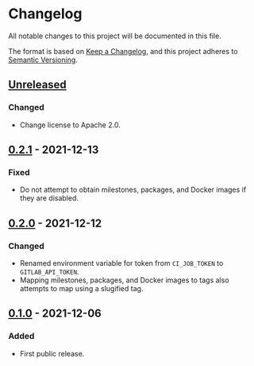 # Changelog

All notable changes to this project will be documented in this file.

The format is based on [Keep a Changelog](https://keepachangelog.com/en/1.0.0/),
and this project adheres to [Semantic Versioning](https://semver.org/spec/v2.0.0.html).

## [Unreleased]

### Changed

- Change license to Apache 2.0.

## [0.2.1] - 2021-12-13

### Fixed

- Do not attempt to obtain milestones, packages, and Docker images if they are disabled.

## [0.2.0] - 2021-12-12

### Changed

- Renamed environment variable for token from `CI_JOB_TOKEN` to `GITLAB_API_TOKEN`.
- Mapping milestones, packages, and Docker images to tags also attempts to map
  using a slugified tag.

## [0.1.0] - 2021-12-06

### Added

- First public release.

[Unreleased]: https://gitlab.com/tozd/gitlab/release/-/compare/v0.2.1...main
[0.2.1]: https://gitlab.com/tozd/gitlab/release/-/compare/v0.2.0...v0.2.1
[0.2.0]: https://gitlab.com/tozd/gitlab/release/-/compare/v0.1.0...v0.2.0
[0.1.0]: https://gitlab.com/tozd/gitlab/release/-/tags/v0.1.0
